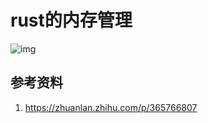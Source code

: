 # rust的内存管理



![img](https://pic2.zhimg.com/80/v2-04274145782551f7a8e62117e23db799_720w.webp)

## 参考资料

1. https://zhuanlan.zhihu.com/p/365766807